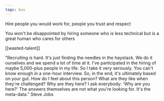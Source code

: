 ```yaml
---
tags: bus
---
```



Hire people you would work for, people you trust and respect 

You won't be disappointed by hiring someone who is less technical but is a great human who cares for others

[[wasted-talent]]

"Recruiting is hard. It's just finding the needles in the haystack. We do it ourselves and we spend a lot of time at it. I've participated in the hiring of maybe 5,000-plus people in my life. So I take it very seriously. You can't know enough in a one-hour interview. So, in the end, it's ultimately based on your gut. How do I feel about this person? What are they like when they're challenged? Why are they here? I ask everybody: 'Why are you here?' The answers themselves are not what you're looking for. It's the meta-data." Steve Jobs 

